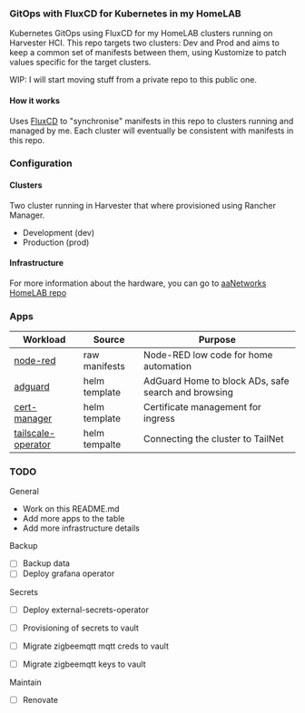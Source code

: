 ### GitOps with FluxCD for Kubernetes in my HomeLAB

Kubernetes GitOps using FluxCD for my HomeLAB clusters running on Harvester HCI. This repo targets two clusters: Dev and Prod and aims to keep a common set of manifests between them, using Kustomize to patch values specific for the target clusters.

WIP: I will start moving stuff from a private repo to this public one.

#### How it works

Uses [FluxCD](https://fluxcd.io/docs/) to "synchronise" manifests in this repo to clusters running and managed by me. Each cluster will eventually be consistent with manifests in this repo.

### Configuration

#### Clusters

Two cluster running in Harvester that where provisioned using Rancher Manager.

* Development (dev)
* Production (prod)

#### Infrastructure

For more information about the hardware, you can go to [aaNetworks HomeLAB repo](https://github.com/aaNetworks/HomeLAB)

### Apps

| Workload | Source | Purpose |
| -------- | ------ | ------- |
| [node-red](https://nodered.org/) | raw manifests | Node-RED low code for home automation |
| [adguard]() | helm template | AdGuard Home to block ADs, safe search and browsing |
| [cert-manager](https://cert-manager.io/) | helm template | Certificate management for ingress |
| [tailscale-operator](https://tailscale.com/kb/1236/kubernetes-operator) | helm tempalte | Connecting the cluster to TailNet |


### TODO

General
* Work on this README.md
* Add more apps to the table
* Add more infrastructure details

Backup
 - [ ] Backup data
 - [ ] Deploy grafana operator

Secrets
 - [ ] Deploy external-secrets-operator
 - [ ] Provisioning of secrets to vault
 - [ ] Migrate zigbeemqtt mqtt creds to vault
 - [ ] Migrate zigbeemqtt keys to vault


Maintain
 - [ ] Renovate

